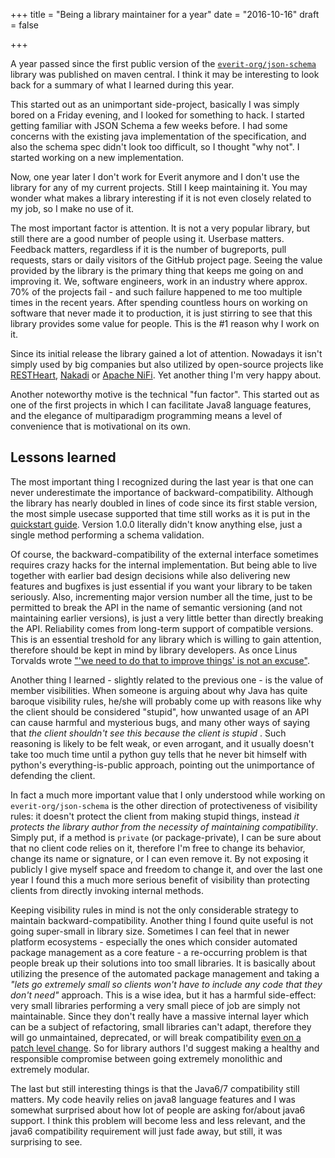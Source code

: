 +++
title = "Being a library maintainer for a year"
date = "2016-10-16"
draft = false

+++

A year passed since the first public version of the [`everit-org/json-schema`](http://github.com/everit-org/json-schema) library was published on maven central. I think it may be interesting to look back for a summary of what I learned during this year.
<!-- more -->

This started out as an unimportant side-project, basically I was simply bored on a Friday evening, and I looked for something to hack.
I started getting familiar with JSON Schema a few weeks before. I had some concerns with the existing java implementation of the specification, and
also the schema spec didn't look too difficult, so I thought "why not". I started working on a new implementation.


Now, one year later I don't work for Everit anymore and I don't use the library for any of my current projects. Still I keep maintaining it. You may wonder what makes a library interesting if it is not even closely related to my job, so I make no use of it.

The most important factor is attention. It is not a very popular library, but still there are a good number of people using it. Userbase matters. Feedback matters, regardless if it is the number of bugreports, pull requests, stars or daily visitors of the GitHub project page. Seeing the value provided by the library is the primary thing that keeps me going on and improving it. We, software engineers, work in an industry where approx. 70% of the projects fail - and such failure happened to me too multiple times in the recent years. After spending countless hours on working on software that never made it to production, it is just stirring to see that this library provides some value for people. This is the #1 reason why I work on it.

Since its initial release the library gained a lot of attention. Nowadays it isn't simply used by big companies but also utilized by open-source projects like [RESTHeart](https://github.com/SoftInstigate/restheart), [Nakadi](https://github.com/zalando/nakadi) or [Apache NiFi](https://github.com/apache/nifi). Yet another thing I'm very happy about.

Another noteworthy motive is the technical "fun factor". This started out as one of the first projects in which I can facilitate Java8 language features, and the elegance of multiparadigm programming means a level of convenience that is motivational on its own.

## Lessons learned

The most important thing I recognized during the last year is that one can never underestimate the importance of backward-compatibility. Although the library has nearly doubled in lines of code since its first stable version, the most simple usecase supported that time still works as it is put in the [quickstart guide](https://github.com/everit-org/json-schema#quickstart). Version 1.0.0 literally didn't know anything else, just a single method performing a schema validation.

Of course, the backward-compatibility of the external interface sometimes requires crazy hacks for the internal implementation. But being able to live together with earlier bad design decisions while also delivering new features and bugfixes is just essential if you want your library to be taken seriously. Also, incrementing major version number all the time, just to be permitted to break the API in the name of semantic versioning (and not maintaining earlier versions), is just a very little better than directly breaking the API. Reliability comes from long-term support of compatible versions. This is an essential treshold for any library which is willing to gain attention, therefore should be kept in mind by library developers. As once Linus Torvalds wrote ["'we need to do that to improve things' is not an excuse"](https://plus.google.com/115250422803614415116/posts/hMT5kW8LKJk).

Another thing I learned - slightly related to the previous one - is the value of member visibilities. When someone is arguing about why Java has quite baroque visibility rules, he/she will probably come up with reasons like why the client should be considered "stupid", how unwanted usage of an API can cause harmful and mysterious bugs, and many other ways of saying that _the client shouldn't see this because the client is stupid_ . Such reasoning is likely to be felt weak, or even arrogant, and it usually doesn't take too much time until a python guy tells that he never bit himself with python's everything-is-public approach, pointing out the unimportance of defending the client.

In fact a much more important value that I only understood while working on `everit-org/json-schema` is the other direction of protectiveness of visibility rules: it doesn't protect the client from making stupid things, instead *it protects the library author from the necessity of maintaining compatibility*. Simply put, if a method is `private` (or package-private), I can be sure about that no client code relies on it, therefore I'm free to change its behavior, change its name or signature, or I can even remove it. By not exposing it publicly I give myself space and freedom to change it, and over the last one year I found this a much more serious benefit of visibility than protecting clients from directly invoking internal methods.

Keeping visibility rules in mind is not the only considerable strategy to maintain backward-compatibility. Another thing I found quite useful is not going super-small in library size. Sometimes I can feel that in newer platform ecosystems - especially the ones which consider automated package management as a core feature - a re-occurring problem is that people break up their solutions into too small libraries. It is basically about utilizing the presence of the automated package management and taking a _"lets go extremely small so clients won't have to include any code that they don't need"_ approach. This is a wise idea, but it has a harmful side-effect: very small libraries performing a very small piece of job are simply not maintainable. Since they don't really have a massive internal layer which can be a subject of refactoring, small libraries can't adapt, therefore they will go unmaintained, deprecated, or will break compatibility [even on a patch level change](https://medium.com/@wob/the-sad-state-of-web-development-1603a861d29f#.c4yplz2xj). So for library authors I'd suggest making a healthy and responsible compromise between going extremely monolithic and extremely modular.

The last but still interesting things is that the Java6/7 compatibility still matters. My code heavily relies on java8 language features and I was somewhat surprised about how lot of people are asking for/about java6 support. I think this problem will become less and less relevant, and the java6 compatibility requirement will just fade away, but still, it was surprising to see.
